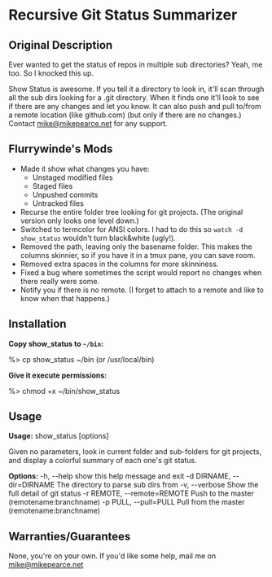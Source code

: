 # Recursive Git Status Summarizer

## Original Description
Ever wanted to get the status of repos in multiple sub directories? Yeah, me too. So I knocked this up.

Show Status is awesome. If you tell it a directory to look in, it'll scan through all the sub dirs looking for a .git directory. When it finds one it'll look to see if there are any changes and let you know. It can also push and pull to/from a remote location (like github.com) (but only if there are no changes.) Contact mike@mikepearce.net for any support.

## Flurrywinde's Mods
* Made it show what changes you have:
	* Unstaged modified files
	* Staged files
	* Unpushed commits
	* Untracked files
* Recurse the entire folder tree looking for git projects. (The original version only looks one level down.)
* Switched to termcolor for ANSI colors. I had to do this so `watch -d show_status` wouldn't turn black&white (ugly!).
* Removed the path, leaving only the basename folder. This makes the columns skinnier, so if you have it in a tmux pane, you can save room.
* Removed extra spaces in the columns for more skinniness.
* Fixed a bug where sometimes the script would report no changes when there really were some.
* Notify you if there is no remote. (I forget to attach to a remote and like to know when that happens.)

## Installation
**Copy show_status to `~/bin`:**

%> cp show_status ~/bin (or /usr/local/bin)

**Give it execute permissions:**

%> chmod +x ~/bin/show_status

## Usage
**Usage:** show_status [options]

Given no parameters, look in current folder and sub-folders for git projects, and display a colorful summary of each one's git status.

**Options:**
  -h, --help            show this help message and exit
  -d DIRNAME, --dir=DIRNAME
                        The directory to parse sub dirs from
  -v, --verbose         Show the full detail of git status
  -r REMOTE, --remote=REMOTE
                        Push to the master (remotename:branchname)
  -p PULL, --pull=PULL  Pull from the master (remotename:branchname)

## Warranties/Guarantees
None, you're on your own. If you'd like some help, mail me on mike@mikepearce.net
